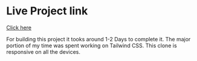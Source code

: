 # Live Project link

[Click here](https://ui-paytmclone-tailwind.netlify.app/)

For building this project it tooks around 1-2 Days to complete it. 
The major portion of my time was spent working on Tailwind CSS. 
This clone is responsive on all the devices.
